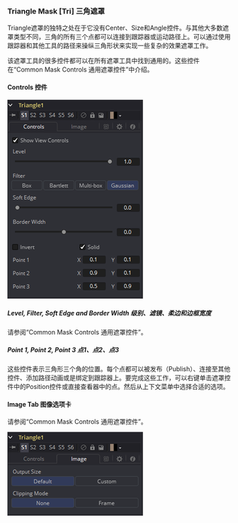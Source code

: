 ### Triangle Mask [Tri] 三角遮罩

Triangle遮罩的独特之处在于它没有Center、Size和Angle控件。与其他大多数遮罩类型不同，三角的所有三个点都可以连接到跟踪器或运动路径上。可以通过使用跟踪器和其他工具的路径来操纵三角形状来实现一些复杂的效果遮罩工作。

该遮罩工具的很多控件都可以在所有遮罩工具中找到通用的。这些控件在“Common Mask Controls 通用遮罩控件”中介绍。

#### Controls 控件

![Tri_Controls](images/Tri_Controls.png)

##### Level, Filter, Soft Edge and Border Width 级别、滤镜、柔边和边框宽度

请参阅“Common Mask Controls 通用遮罩控件”。

##### Point 1, Point 2, Point 3 点1、点2、点3

这些控件表示三角形三个角的位置。每个点都可以被发布（Publish）、连接至其他控件、添加路径动画或是绑定到跟踪器上。要完成这些工作，可以右键单击遮罩控件中的Position控件或直接查看器中的点。然后从上下文菜单中选择合适的选项。

#### Image Tab 图像选项卡

请参阅“Common Mask Controls 通用遮罩控件”。

![Tri_ImageTab](images/Tri_ImageTab.png)